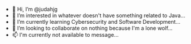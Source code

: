 - 👋 Hi, I’m @judahjg
- 👀 I’m interested in whatever doesn't have something related to Java...
- 🌱 I’m currently learning Cybersecurity and Software Development...
- 💞️ I’m looking to collaborate on nothing because I'm a lone wolf...
- 📫 I'm currently not available to message...
